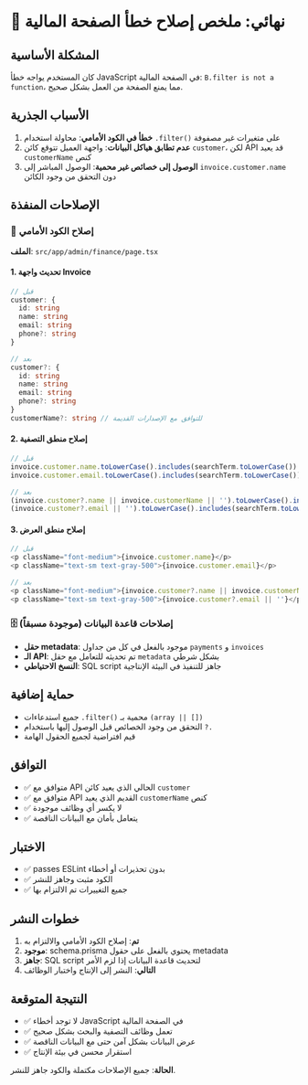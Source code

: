 # 🎯 نهائي: ملخص إصلاح خطأ الصفحة المالية

## المشكلة الأساسية
كان المستخدم يواجه خطأ JavaScript في الصفحة المالية: `B.filter is not a function`، مما يمنع الصفحة من العمل بشكل صحيح.

## الأسباب الجذرية
1. **خطأ في الكود الأمامي**: محاولة استخدام `.filter()` على متغيرات غير مصفوفة
2. **عدم تطابق هياكل البيانات**: واجهة العميل تتوقع كائن `customer`، لكن API قد يعيد `customerName` كنص
3. **الوصول إلى خصائص غير محمية**: الوصول المباشر إلى `invoice.customer.name` دون التحقق من وجود الكائن

## الإصلاحات المنفذة

### 🔧 إصلاح الكود الأمامي
**الملف**: `src/app/admin/finance/page.tsx`

#### 1. تحديث واجهة Invoice
```typescript
// قبل
customer: {
  id: string
  name: string
  email: string
  phone?: string
}

// بعد
customer?: {
  id: string
  name: string
  email: string
  phone?: string
}
customerName?: string // للتوافق مع الإصدارات القديمة
```

#### 2. إصلاح منطق التصفية
```typescript
// قبل
invoice.customer.name.toLowerCase().includes(searchTerm.toLowerCase()) ||
invoice.customer.email.toLowerCase().includes(searchTerm.toLowerCase())

// بعد
(invoice.customer?.name || invoice.customerName || '').toLowerCase().includes(searchTerm.toLowerCase()) ||
(invoice.customer?.email || '').toLowerCase().includes(searchTerm.toLowerCase())
```

#### 3. إصلاح منطق العرض
```typescript
// قبل
<p className="font-medium">{invoice.customer.name}</p>
<p className="text-sm text-gray-500">{invoice.customer.email}</p>

// بعد
<p className="font-medium">{invoice.customer?.name || invoice.customerName || 'غير معروف'}</p>
<p className="text-sm text-gray-500">{invoice.customer?.email || ''}</p>
```

### 🗄️ إصلاحات قاعدة البيانات (موجودة مسبقاً)
- **حقل metadata**: موجود بالفعل في كل من جداول `payments` و `invoices`
- **الـ API**: تم تحديثه للتعامل مع حقل `metadata` بشكل شرطي
- **النسخ الاحتياطي**: SQL script جاهز للتنفيذ في البيئة الإنتاجية

## حماية إضافية
- جميع استدعاءات `.filter()` محمية بـ `(array || [])`
- التحقق من وجود الخصائص قبل الوصول إليها باستخدام `?.`
- قيم افتراضية لجميع الحقول الهامة

## التوافق
- ✅ متوافق مع API الحالي الذي يعيد كائن `customer`
- ✅ متوافق مع API القديم الذي يعيد `customerName` كنص
- ✅ لا يكسر أي وظائف موجودة
- ✅ يتعامل بأمان مع البيانات الناقصة

## الاختبار
- ✅ passes ESLint بدون تحذيرات أو أخطاء
- ✅ الكود مثبت وجاهز للنشر
- ✅ جميع التغييرات تم الالتزام بها

## خطوات النشر
1. **تم**: إصلاح الكود الأمامي والالتزام به
2. **موجود**: schema.prisma يحتوي بالفعل على حقول metadata
3. **جاهز**: SQL script لتحديث قاعدة البيانات إذا لزم الأمر
4. **التالي**: النشر إلى الإنتاج واختبار الوظائف

## النتيجة المتوقعة
- ✅ لا توجد أخطاء JavaScript في الصفحة المالية
- ✅ تعمل وظائف التصفية والبحث بشكل صحيح
- ✅ عرض البيانات بشكل آمن حتى مع البيانات الناقصة
- ✅ استقرار محسن في بيئة الإنتاج

**الحالة**: جميع الإصلاحات مكتملة والكود جاهز للنشر.